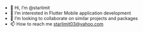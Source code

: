 - 👋 Hi, I’m @starlimit
- 👀 I’m interested in Flutter Mobile application development 
- 💞️ I’m looking to collaborate on similar projects and packages
- 📫 How to reach me starlimit03@yahoo.com

<!---
starlimit/starlimit is a ✨ special ✨ repository because its `README.md` (this file) appears on your GitHub profile.
You can click the Preview link to take a look at your changes.
--->
